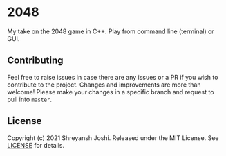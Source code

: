 # 2048
My take on the 2048 game in C++. Play from command line (terminal) or GUI.

## Contributing
Feel free to raise issues in case there are any issues or a PR if you wish to contribute to the project. Changes and improvements are more than welcome! Please make your changes in a specific branch and request to pull into `master`.

## License
Copyright (c) 2021 Shreyansh Joshi. Released under the MIT License. See [LICENSE](LICENSE) for details.
